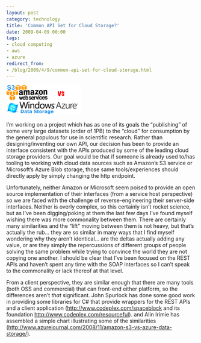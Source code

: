 ```yaml
---
layout: post
category: technology
title: 'Common API Set for Cloud Storage?'
date: 2009-04-09 00:00
tags:
- cloud computing
- aws
- azure
redirect_from:
- /blog/2009/4/9/common-api-set-for-cloud-storage.html
---
```

<img alt='Azure vs Amazon' src='/images/amazon_vs_azure_7B73CA32.png' class='blogimage img-responsive'>

I’m working on a project which has as one of its goals the “publishing” of some 
very large datasets (order of 1PB) to the “cloud” for consumption by the general 
populous for use in scientific research. Rather than designing/inventing our own 
API, our decision has been to provide an interface consistent with the APIs 
produced by some of the leading cloud storage providers. Our goal would be that 
if someone is already used to/has tooling to working with cloud data sources 
such as Amazon’s S3 service or Microsoft’s Azure Blob storage, those same 
tools/experiences should directly apply by simply changing the http endpoint.

Unfortunately, neither Amazon or Microsoft seem poised to provide an open source 
implementation of their interfaces (from a service host perspective) so we are 
faced with the challenge of reverse-engineering their server-side interfaces. 
Neither is overly complex, so this certainly isn’t rocket science, but as I’ve 
been digging/poking at them the last few days I’ve found myself wishing there 
was more commonality between them. There are certainly many similarities and 
the “lift” moving between them is not heavy, but that’s actually the rub… they 
are so similar in many ways that I find myself wondering why they aren’t 
identical… are the deltas actually adding any value, or are they simply the 
repercussions of different groups of people solving the same problem while 
trying to convince the world they are not copying one another. I should be clear 
that I’ve been focused on the REST APIs and haven’t spent any time with the SOAP 
interfaces so I can’t speak to the commonality or lack thereof at that level.

From a client perspective, they are similar enough that there are many tools 
(both OSS and commercial) that can front-end either platform, so the differences 
aren’t *that* significant. John Spurlock has done some good work in providing 
some libraries for C# that provide wrappers for the REST APIs and a client 
application (http://www.codeplex.com/spaceblock and its foundation 
http://www.codeplex.com/resourceful). and Alin Irimie has assembled a simple 
chart illustrating some of the similarities (http://www.azurejournal.com/2008/11/amazon-s3-vs-azure-data-storage/).
